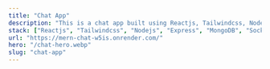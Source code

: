 ```yaml
---
title: "Chat App"
description: "This is a chat app built using Reactjs, Tailwindcss, Nodejs, Express, MongoDB and Socket.io. It is hosted on Vercel."
stack: ["Reactjs", "Tailwindcss", "Nodejs", "Express", "MongoDB", "Socket.io"]
url: "https://mern-chat-w5is.onrender.com/"
hero: "/chat-hero.webp"
slug: "chat-app"
---
```

